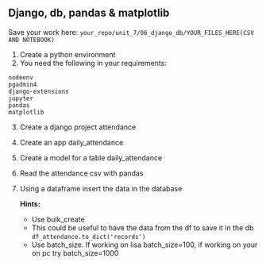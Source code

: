 ## Django, db, pandas & matplotlib

Save your work here: ```your_repo/unit_7/06_django_db/YOUR_FILES_HERE(CSV AND NOTEBOOK)```

1. Create a python environment
2. You need the following in your requirements:

```
nodeenv
pgadmin4
django-extensions
jupyter
pandas
matplotlib
```

3. Create a django project attendance
4. Create an app daily_attendance
5. Create a model for a table daily_attendance
6. Read the attendance csv with pandas
7. Using a dataframe insert the data in the database
   
   **Hints:**

   - Use bulk_create
   - This could be useful to have the data from the df to save it in the db ```df_attendance.to_dict('records')```
   - Use batch_size. If working on lisa batch_size=100, if working on your on pc try batch_size=1000
     
